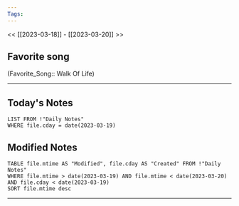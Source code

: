 ```yaml
---
Tags:
---
```

<< [[2023-03-18]] - [[2023-03-20]] >>
## Favorite song
(Favorite_Song:: Walk Of Life)

___
## Today's Notes
```dataview
LIST FROM !"Daily Notes"
WHERE file.cday = date(2023-03-19)
```
## Modified Notes
```dataview
TABLE file.mtime AS "Modified", file.cday AS "Created" FROM !"Daily Notes" 
WHERE file.mtime > date(2023-03-19) AND file.mtime < date(2023-03-20) AND file.cday < date(2023-03-19)
SORT file.mtime desc
```
___
